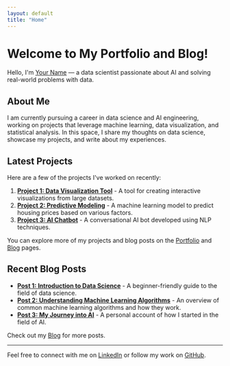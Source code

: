 ```yaml
---
layout: default
title: "Home"
---
```


# Welcome to My Portfolio and Blog!

Hello, I'm [Your Name](#) — a data scientist passionate about AI and solving real-world problems with data.

## About Me

I am currently pursuing a career in data science and AI engineering, working on projects that leverage machine learning, data visualization, and statistical analysis. In this space, I share my thoughts on data science, showcase my projects, and write about my experiences.

## Latest Projects

Here are a few of the projects I've worked on recently:

1. **[Project 1: Data Visualization Tool](#)** - A tool for creating interactive visualizations from large datasets.
2. **[Project 2: Predictive Modeling](#)** - A machine learning model to predict housing prices based on various factors.
3. **[Project 3: AI Chatbot](#)** - A conversational AI bot developed using NLP techniques.

You can explore more of my projects and blog posts on the [Portfolio](#) and [Blog](#) pages.

## Recent Blog Posts

- **[Post 1: Introduction to Data Science](#)** - A beginner-friendly guide to the field of data science.
- **[Post 2: Understanding Machine Learning Algorithms](#)** - An overview of common machine learning algorithms and how they work.
- **[Post 3: My Journey into AI](#)** - A personal account of how I started in the field of AI.

Check out my [Blog](#) for more posts.

---

Feel free to connect with me on [LinkedIn](#) or follow my work on [GitHub](#).
